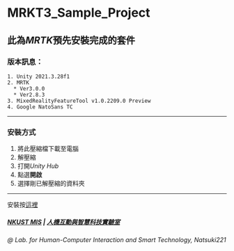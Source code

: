 # MRKT3_Sample_Project

## 此為*MRTK*預先安裝完成的套件
### 版本訊息：
```
1. Unity 2021.3.28f1
2. MRTK
  * Ver3.0.0
  * Ver2.8.3
3. MixedRealityFeatureTool v1.0.2209.0 Preview
4. Google NatoSans TC
```
---
### 安裝方式
1. 將此壓縮檔下載至電腦
2. 解壓縮
3. 打開*Unity Hub*
4. 點選**開啟**
5. 選擇剛已解壓縮的資料夾
---
安裝按[這裡](https://nkusto365-my.sharepoint.com/:f:/g/personal/c110118101_office365_nkust_edu_tw/EunPUWDwBqZCjohm167iSbkB6A9a76YA4VRDy7lLZzW_uA?e=Kq5cj0)

##### [NKUST MIS](https://mis.nkust.edu.tw/) | [人機互動與智慧科技實驗室](http://hcilab.nkust.edu.tw/)
###### @ Lab. for Human-Computer Interaction and Smart Technology, *Natsuki221*
